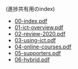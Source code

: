 
(進捗共有用のindex)

* <a href="00-index.pdf">00-index.pdf</a>
* <a href="01-ict-overview.pdf">01-ict-overview.pdf</a>
* <a href="02-review-2020.pdf">02-review-2020.pdf</a>
* <a href="03-using-ict.pdf">03-using-ict.pdf</a>
* <a href="04-online-courses.pdf">04-online-courses.pdf</a>
* <a href="05-supporters.pdf">05-supporters.pdf</a>
* <a href="06-hybrid.pdf">06-hybrid.pdf</a>
 
